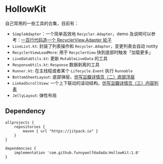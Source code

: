 # HollowKit

自己常用的一些工具的合集，目前有：
- `SimpleAdapter`：一个简单高效地 `Recycler.Adapter`，demo 及说明可以参考：[一百行代码造一个 RecyclerView.Adapter 轮子](https://juejin.im/post/5e773cb8518825494822eabd)
- `LiveList.kt`: 封装了列表操作和 `Recycler.Adapter`，变更列表会自动 notity 
- `RecyclerViewLoadMore`: 用于 `RecyclerView` 快到底部时触发「加载更多」
- `LiveDataUtils.kt`: 更新 `MutableLiveData` 的工具
- `ResponseUtils.kt`: `Response` 数据剥离的工具
- `Runner.kt`: 在主线程或者某个 `Lifecycle.Event` 执行 `Runnable`
- `BottomSheetLayout`: 底部弹层，[仿写豆瓣详情页（二）底部浮层](https://juejin.im/post/5ea3fc386fb9a03c7a333830)
- `LinkedScrollView`: 一个上下联动的滚动结构，[仿写豆瓣详情页（三）内容列表](https://juejin.im/post/5ea3ffade51d4546ca30ccec)
- `JellyLayout`: 弹性布局

## Dependency
```
allprojects {
    repositories {
        maven { url "https://jitpack.io" }
    }
}

dependencies {
    implementation 'com.github.funnywolfdadada:HollowKit:1.0'
}
```

